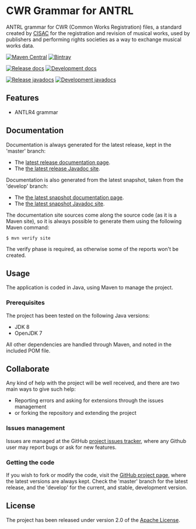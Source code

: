 # CWR Grammar for ANTRL

ANTRL grammar for CWR (Common Works Registration) files, a standard created by [CISAC][cisac] for the registration and revision of musical works, used by publishers and performing rights societies as a way to exchange musical works data.

[![Maven Central](https://img.shields.io/maven-central/v/com.wandrell.cwr/cwr-grammar.svg)][maven-repo]
[![Bintray](https://api.bintray.com/packages/bernardo-mg/maven/cwr-grammar/images/download.svg)][bintray-repo]

[![Release docs](https://img.shields.io/badge/docs-release-blue.svg)][site-release]
[![Development docs](https://img.shields.io/badge/docs-develop-blue.svg)][site-develop]

[![Release javadocs](https://img.shields.io/badge/javadocs-release-blue.svg)][javadoc-release]
[![Development javadocs](https://img.shields.io/badge/javadocs-develop-blue.svg)][javadoc-develop]

## Features

- ANTLR4 grammar

## Documentation

Documentation is always generated for the latest release, kept in the 'master' branch:

- The [latest release documentation page][site-release].
- The [the latest release Javadoc site][javadoc-release].

Documentation is also generated from the latest snapshot, taken from the 'develop' branch:

- The [the latest snapshot documentation page][site-develop].
- The [the latest snapshot Javadoc site][javadoc-develop].

The documentation site sources come along the source code (as it is a Maven site), so it is always possible to generate them using the following Maven command:

```
$ mvn verify site
```

The verify phase is required, as otherwise some of the reports won't be created.

## Usage

The application is coded in Java, using Maven to manage the project.

### Prerequisites

The project has been tested on the following Java versions:
* JDK 8
* OpenJDK 7

All other dependencies are handled through Maven, and noted in the included POM file.

## Collaborate

Any kind of help with the project will be well received, and there are two main ways to give such help:

- Reporting errors and asking for extensions through the issues management
- or forking the repository and extending the project

### Issues management

Issues are managed at the GitHub [project issues tracker][issues], where any Github user may report bugs or ask for new features.

### Getting the code

If you wish to fork or modify the code, visit the [GitHub project page][scm], where the latest versions are always kept. Check the 'master' branch for the latest release, and the 'develop' for the current, and stable, development version.

## License

The project has been released under version 2.0 of the [Apache License][license].

[cisac]: http://www.cisac.org
[bintray-repo]: https://bintray.com/bernardo-mg/maven/cwr-grammar/view
[maven-repo]: http://mvnrepository.com/artifact/com.wandrell.cwr/cwr-grammar
[issues]: https://github.com/Bernardo-MG/cwr-grammar/issues
[javadoc-develop]: http://docs.wandrell.com/development/maven/cwr-grammar/apidocs
[javadoc-release]: http://docs.wandrell.com/maven/cwr-grammar/apidocs
[license]: http://www.apache.org/licenses/LICENSE-2.0
[scm]: http://github.com/Bernardo-MG/cwr-grammar
[site-develop]: http://docs.wandrell.com/development/maven/cwr-grammar
[site-release]: http://docs.wandrell.com/maven/cwr-grammar